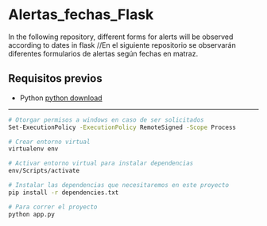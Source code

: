 # Alertas_fechas_Flask
In the following repository, different forms for alerts will be observed according to dates in flask //En el siguiente repositorio se observarán diferentes formularios de alertas según fechas en matraz.

## Requisitos previos
* Python [python download](https://www.python.org/downloads/release/python-31010/)
---

```sh
# Otorgar permisos a windows en caso de ser solicitados
Set-ExecutionPolicy -ExecutionPolicy RemoteSigned -Scope Process    
```
```sh
# Crear entorno virtual
virtualenv env   
```
```sh
# Activar entorno virtual para instalar dependencias
env/Scripts/activate 
```
```sh
# Instalar las dependencias que necesitaremos en este proyecto
pip install -r dependencies.txt 
```
```sh
# Para correr el proyecto
python app.py 
```
